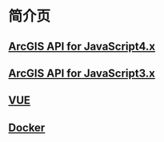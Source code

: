 # 简介页

## [ArcGIS API for JavaScript4.x](arcgis-api-for-javascript4.x.md)

## [ArcGIS API for JavaScript3.x](arcgis-api-for-javascript3.x.md)

## [VUE](vue.md)

## [Docker](docker.md)

## 



